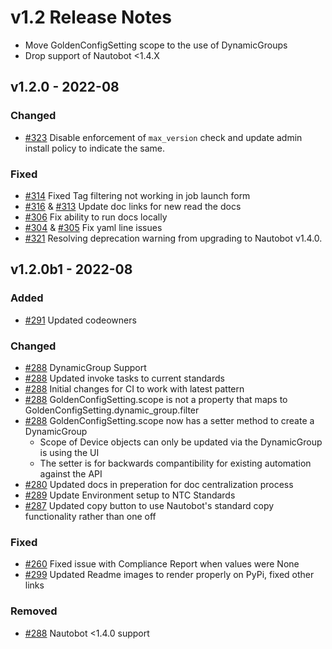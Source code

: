 # v1.2 Release Notes
- Move GoldenConfigSetting scope to the use of DynamicGroups
- Drop support of Nautobot <1.4.X

## v1.2.0 - 2022-08

### Changed

- [#323](https://github.com/nautobot/nautobot-plugin-golden-config/pull/323) Disable enforcement of `max_version` check and update admin install policy to indicate the same.

### Fixed

- [#314](https://github.com/nautobot/nautobot-plugin-golden-config/issues/314) Fixed Tag filtering not working in job launch form
- [#316](https://github.com/nautobot/nautobot-plugin-golden-config/pull/316) & [#313](https://github.com/nautobot/nautobot-plugin-golden-config/pull/313) Update doc links for new read the docs
- [#306](https://github.com/nautobot/nautobot-plugin-golden-config/pull/306) Fix ability to run docs locally
- [#304](https://github.com/nautobot/nautobot-plugin-golden-config/pull/304) & [#305](https://github.com/nautobot/nautobot-plugin-golden-config/pull/305) Fix yaml line issues
- [#321](https://github.com/nautobot/nautobot-plugin-golden-config/pull/321) Resolving deprecation warning from upgrading to Nautobot v1.4.0.

## v1.2.0b1 - 2022-08

### Added

- [#291](https://github.com/nautobot/nautobot-plugin-golden-config/pull/291) Updated codeowners

### Changed

- [#288](https://github.com/nautobot/nautobot-plugin-golden-config/issues/288) DynamicGroup Support
- [#288](https://github.com/nautobot/nautobot-plugin-golden-config/issues/288) Updated invoke tasks to current standards
- [#288](https://github.com/nautobot/nautobot-plugin-golden-config/issues/288) Initial changes for CI to work with latest pattern
- [#288](https://github.com/nautobot/nautobot-plugin-golden-config/issues/288) GoldenConfigSetting.scope is not a property that maps to GoldenConfigSetting.dynamic_group.filter
- [#288](https://github.com/nautobot/nautobot-plugin-golden-config/issues/288) GoldenConfigSetting.scope now has a setter method to create a DynamicGroup
  - Scope of Device objects can only be updated via the DynamicGroup is using the UI
  - The setter is for backwards compantibility for existing automation against the API
- [#280](https://github.com/nautobot/nautobot-plugin-golden-config/issues/280) Updated docs in preperation for doc centralization process
- [#289](https://github.com/nautobot/nautobot-plugin-golden-config/issues/289) Update Environment setup to NTC Standards
- [#287](https://github.com/nautobot/nautobot-plugin-golden-config/issues/287) Updated copy button to use Nautobot's standard copy functionality rather than one off

### Fixed

- [#260](https://github.com/nautobot/nautobot-plugin-golden-config/issues/260) Fixed issue with Compliance Report when values were None
- [#299](https://github.com/nautobot/nautobot-plugin-golden-config/issues/299) Updated Readme images to render properly on PyPi, fixed other links

### Removed

- [#288](https://github.com/nautobot/nautobot-plugin-golden-config/issues/288) Nautobot <1.4.0 support
